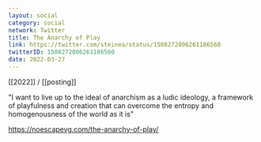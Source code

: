 ```yaml
---
layout: social
category: social
network: Twitter
title: The Anarchy of Play
link: https://twitter.com/steinea/status/1508272806261186560
twitterID: 1508272806261186560
date: 2022-03-27
---
```


[[2022]] / [[posting]]

"I want to live up to the ideal of anarchism as a ludic ideology, a framework of playfulness and creation that can overcome the entropy and homogenousness of the world as it is"

<https://noescapevg.com/the-anarchy-of-play/>
